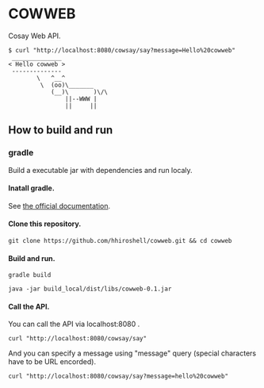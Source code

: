 COWWEB
======
Cosay Web API.

```
$ curl "http://localhost:8080/cowsay/say?message=Hello%20cowweb"
 ______________
< Hello cowweb >
 --------------
        \   ^__^
         \  (oo)\_______
            (__)\       )\/\
                ||--WWW |
                ||     ||
```

How to build and run
--------------------

### gradle
Build a executable jar with dependencies and run localy.

#### Inatall gradle.
See [the official documentation](https://gradle.org/install/).

#### Clone this repository.

```
git clone https://github.com/hhiroshell/cowweb.git && cd cowweb
```

#### Build and run.

```
gradle build
```
```
java -jar build_local/dist/libs/cowweb-0.1.jar
```

#### Call the API.
You can call the API via localhost:8080 .

```
curl "http://localhost:8080/cowsay/say"
```

And you can specify a message using "message" query (special characters have to be URL encorded).

```
curl "http://localhost:8080/cowsay/say?message=hello%20cowweb"
```
